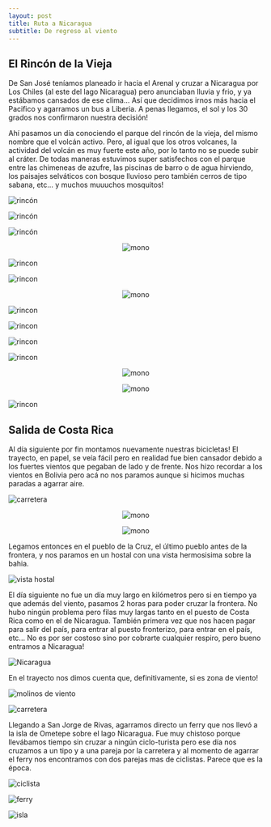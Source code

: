 ```yaml
---
layout: post
title: Ruta a Nicaragua
subtitle: De regreso al viento
---
```


## El Rincón de la Vieja

De San José teníamos planeado ir hacia el Arenal y cruzar a Nicaragua por Los Chiles (al este del lago Nicaragua) pero anunciaban lluvia y frio, y ya estábamos cansados de ese clima... Así que decidimos irnos más hacia el Pacifico y agarramos un bus a Liberia. A penas llegamos, el sol y los 30 grados nos confirmaron nuestra decisión!

Ahí pasamos un día conociendo el parque del rincón de la vieja, del mismo nombre que el volcán activo. Pero, al igual que los otros volcanes, la actividad del volcán es muy fuerte este año, por lo tanto no se puede subir al cráter. De todas maneras estuvimos super satisfechos con el parque entre las chimeneas de azufre, las piscinas de barro o de agua hirviendo, los paisajes selváticos con bosque lluvioso pero también cerros de tipo sabana, etc... y muchos muuuchos mosquitos!

![rincón](https://lh3.googleusercontent.com/2sNjxY0N9rfv4J45fT-A2cNdgniarrVVDbgxCuKf6Bj9sT63CFkI03BfPNc_5ThCGeiEm7_b4KDk2bvF2pOd1DBI4tqQAp6ngWb6vvOcZNasiQaAAALPt0gDBQuBHjGum9X0g1hvpvpJOBN2NqSgu7cTEuSiPYN_YqXp0GfZycWzkukya5rG87lEJl0TSZES7vLEHSBQVHuakiinIAuO01tcg5Vl-TjV3mA_mi1S2zHuk9mhhiZBzZY8wQ7Sjmcwk1dtw4FBuZXxVd7xrBZWU3Gjuivjgd7Oen2lBhRX9bCbid21vHNioSQQr2N2KtvLFkdrssKIrZCSxYGnHIAzIYtB063Chxt--Dcq09MosmfPmDjMjks3Y17MCuksOncwan1WhgSWQmYXkCrV6spr6nTPpnQZYdyYPtTkMwRxROTN87vN-m-ddvWKrPZdF91MX8UDADLLjoMSx4ZoXElMlPzIsBkt3BQDD-ZYFrYZ_8sy_WKXH1_H-ClZuaHPcJw3M7Jd6n-TIaURkO69OQs6J0_HoZhdUcWko-mgHgVWDuMPettIZis3b7VAlXUHbEgmnvPuTTnNocqXR9SMcwzQzddR1ypJguzFcAXivqqSN_h-IplOWtofZ1Q27DwGIh7gdwM_ExuRVRYO2KNhUyTf8JFPncMS2Fdexg=w1215-h684-no)

![rincón](https://lh3.googleusercontent.com/HL9pmNoS0NAjQ2rohwMTYQKQXiJ6dolDCntpoq1A09Zb7Fd6ir5Zx_PEUtQVNa5TwYYVGGUW_zuS5CY5fLpm3NOMRtHeIDLO3TduPnjoWOM1O6dLGuXcKJNt9EqrJ6W6niQWyL83TZN2Y__TsIvsUZQuYnRfXf4Cr9aX_59lLXQ66l6Tswef70qdS5sKmU8gJ_6L2IoVvqVSw6A8Uquu0u3aiedtlKG-SIAaF9JT9LBBJNzhpPETE-wWN800Vri5Xpp8cYjWXkP1rP-WN2c_EtrlkADcy3LZ306MQ2KmssaGPTNuE_W5pY2M6_ZL4ehA-rzmfTk86-OjPdH2nEAYU6BSlQeAvR5VACUwA1S5v2k-M1MMC_lRO9KSRPYmQoUhT1cDe_LKxyIdy2V_QWmGafYaIqqI1gBukWq5PT-7AXye9OoZu4ggsBTu4tD6GpQIIdPje011kfB9fYs_M_YYXGblH5QNwW0Mrk0zJZWWRvJ_-3kAbQogFH_LpUQHF7Od-XDIpsWng5oEyVMHje5eX8cV_hfJSqig0PKGuCx-TDNdwhXvi6afzJlueQNeRZGU1CjicXXQuv0vZIhZyw1PbmggmZhrmZayLFBD6rljDVPlxzr6_gGQiIBhqqP7LY9azhFRLfcCgdxWiFyp3wWFMLn0EFtdBw3P2w=w1215-h408-no)

![rincón](https://lh3.googleusercontent.com/FjXReSBAg7acgZslVS_sC4VUbhFZxAt9P89ycVB7kcLKrBYfiufta7PU5Ef5oVsps1NZqHtIoCFTebB1DXghb-mdJ_TgqOD2o9Z_XO9o1WQDrpD2IUKPCufkcRtTUJAUt9Rz2I-vbmuokM2ltvVVv4Ew4W3p_Wa3L_etJhls_KzzC1q2agRr2zawbXOWjs7hYntSjlcegI7FLGJzt3uRaLMaa4LOQ6FhxviJgPbAQuh_SPYTJw3b6lpC8u0irTnHzmffYqzNZRBvuGs6XZjJpxCyp64tgxB-sF5VLjdhf12EsfLEqmxhTd86JOD4oMLuHUh3nvDcyB4GXn6dyGxjvnW1OP5Cz259wESNnvj1zffFcKs7V_Sq7q4CAlvOeXPA5FFA6bVyhf09L2k6rhYniDXsAhEECYV-SqbbkWp0cz2O4x1lq0b8_x0sVGBjQue977lbuhmJlv64ilNGly6NoKAU9-B111GDifkPuXrAKe80cvGe8Gvu7shfK6epqQ5uE-oZW1UPc11e2dLTc0mIpCcAijdF_oFgHOYHcmRy1X6GEWdJ20ET-gERsVBWNkyqJxeX53HeaCVi4gxmtFVPHQdhFd1XBMm5eLANHvPajJtmHvQym_VJo81X6IPK2U2uaNvnBFqnI1nIQ_5vpeIOGiW3DqGXyCA1EQ=w1215-h684-no)

<p style="
    text-align: -webkit-center;
"><img src="https://lh3.googleusercontent.com/MBr9aTiQbf7Ihpap0mt-dXTWLjHQnUyQz6eEX0qmfweSUHIT8GN22dSwJ8kIZnCponc1HeQVBcCHBo71gga1NLc_V8Cf08GbPWzGlyY0BqX9kAaSsl1Glhrir1z_dtRzbiduXJMzv1P131H5mDtG-3Dnw5lVZSNecHKHaiK2yHE2cfPe-oAJNcbpTuJ6RBFvgzHnstKL3daapP--vNXMqzmHxZnn7kqIwNWBcd5eya16vmWA0FTQPJccE9h6pxSVQecSNWfS2K44DLE0iKCKO10WVZwEu5uwpY7IpZ-539-jU7hnRKIA3MMI_WVPTCHFHCBFZq6kYH9nB8V0qjfGCK1mHNGmJan0S7YtaHp8mglK-pkXcGptWDZamuKI8yXSbHFo3TOLlRD3sLAK7QdduksZv0dPB1o-IsP875Y1ZsR44hCMLmL6Vx6OaCpk61kCMMTUhfUkcAlG4OiubBxh9FTkjn4bIMfLEqt3rRjNAgazBc2nRWbZ3JcP6f9m4pF_5NuNTeMPhpEOGGz7aptetZ4LQgxkMgEFP-1y_olgQy7dcG3VcY9ho6h3JR7iYeoh7z7RPL7KhpXEPnIJcReJi03ue_DUQW0Zt0xxA81A2BMznkCPsM28hYbDXn2--ObYlCwxyQCWK91OC02Cr7WJkaFfRHY8fd8dtQ=w386-h686-no" alt="mono" style="

    width: 50%;
"></p>

![rincon](https://lh3.googleusercontent.com/BHAMIQxTMROQl5sV0cLB2dGLyAsW01g2KPFju2DGVPeqk0BZ8QA-Ccdc8ajA6fy039B02vRqLeOx8qg6cj-yWsBjTEaptd2dMnMkIy9qEU4QS2Io_Hma2Gbo1yY0XFRj5h-rXmttZ5VdiBtzpUEiThCgZsZbXUgdYIW26vEHT3Azcp2P-vFfr-5n4kUzajk9Iwkev1tfalELZC9P6jfMHIHlOqF9P7HlKVCDUTZMoLE1ovkHT4dPT-UZGz1dFrtTf_Sx0HvtTP3tEeVbiZ_HGU5DqbUS6gB9mHT7yxfm0kNgnwwIvP1NZ0VKtbezszUn6-HSd4wZy91lP3qjXfw1ess2wSNOLxL96LpyHiFBMQl_2jAvJrcSGXjXqgkospAHSgtZmZ7Gzbau0C8hqy8HQ-05LFUqmeasN0ak0ltRg5DumqF3SnNOPaTFRGQ7DShOY8oYJSPRIIZVvdHQijB5mfcrhsSUEg13NVR6AZI9h-17wFzw7SbMALrb7gFyQgP-TxyWwD-r8iulwVsZFJzsoLZpVob8RS6k85HcQaWk37B4ZEjg00HWG8sLGxVU7ud0M5ZF79IF0sj-5b_7nYJm3MrOyVCx5In8FeyaPF6MrfQa9tnBKvkGjbrG5zmPJFBJQtx7xGYOTk6HhpBwBWC-2bn_BAlo_2zSsw=w1215-h684-no)

![rincon](https://lh3.googleusercontent.com/xK-zP81cEVCy8oIoZrr24zua0oSSOfICRo8_8NKsgD6n6aLkk28iK8SujOLtNjXlg4ii16OJcXNzNifwmcOhfDXv_uG-C4qGIwKXML5_SLjEoUAwslIzcwGUCIYDtoTYQ6ZagD9WVeZ78PFw97bu0NKpYZbvE1kFVRM42u8eFNFa9MpqEQav2L9xMVX-2XgoISgRhWwG2EMiRp7lAofHDcOMJAWPiT57SbFakoKu5DUkby61TepXm-vhd-FYd1mGyZglYPlEDfJ_VaD4Avft1NqG6p-095sK5zm3R-PDMvId4-Dwg2-ymYCXO7bcVTd3pc3bym5l8xCalNhFYezArDpTuFMviZ0Lgzzyk37COdk9pGlARw4ZoRrf4k1AMpwffUtXHmn6N4UcQVArVuNWi0NrydQJgshSiNcPmBEixAzyRKeAscLH1KqjRv5R6sLMUsYbhsfUeBAkrhA3so9Og2pDVPGEcB6QC06aS05r6Jj70brx1zeWv5pR-ZO8GFnGQ0AdokBEnorcvoXqR4qOwQcrXZPRASY4DfyA7shO8C6UZnBkN5w3fF4qC6d92vFe9DsWEIuNS9oeXnoa2qiRK2tiLziEoW7M3e9f9Me7p-o2ODj-EZ1bb8u4ouBwjm5-zUEWSoTXWwKta2CInRVn1JXTFBnWb5TXew=w593-h333-no)


<p style="
    text-align: -webkit-center;
"><img src="https://lh3.googleusercontent.com/BjBlUsGRROl9LXSy9gykoMJpkkds_5_R0p_eTXEZoDO7WklJpY_o7hdT5_zsa_xtkz-Js7nqj1TvmZ1siilgZNYE935W5v5jK9iNwXXUpM8m-R65LA0uA6srQesKNERIEpYhFZ8aNfgUM6sS6NL2x0srCoCMMN-DGjDihDtQ9eqJOWouRQpVUMdVK9TDOrDa-fAb9P3B4r-LLgbRUc9KGGSa9QlgP4xNoPdHH_97JbeyNyGtmkvrv5VYR-aZgQBuOPoA4GoSRXzGZO92vSp-y_fWnYilsgCzac0tGhZ40I0DX8R2RMD4xDjhkgU576Lfl2q9duVNOtI2y3gzeUNmy8aFU4wNIq5qN5x9Yc9-RdwtWvJNtIg_HLDRN8fx-yB2z-rUYRFiNp3djQ3YToncxEozCSRz-ppip-G9NztO49Djj3eYx4ea5z7PKpQmYUXloXI99UT5DQyNMnS_a8yy7vCXhuL2G1wTFfOTqB_WvPTSUY8vO145JKGNHGS6yrK9uHQaFGoW-1dxx8PfmE8XjzZzVErC5nHTZEZCSHqeyyDGC0m3fulqquLZfWnU0fVy1Z7xnERwSfzW1GZjE2Zh1by3gArDkAG11aM6tEHtazIyU0OulBW1JGffw9TcdJSsewwwX6AERgqmruqk04oxQvCXEAVZ3z-KRQ=w386-h686-no" alt="mono" style="

    width: 40%;
"></p>

![rincon](https://lh3.googleusercontent.com/4wx96hZo9vnzrO5Ej7ey72GOyvXeS9BkPGSFvxiNNKiNWRfDox0epT26dnd889J1cvmSB7sApBB-5kSs55yu1qy-W5X9QxvBF68HpK-sRXaM6zLPAX4LG6Bv1PyXn4wEfQcDw1mV2Dgabbl4fMqeknMRVl9AbnTLk6Isop1Tcrzg185w-9j5eWcYYGOlOx_pOz1scXQjp-9gdSUXYgPBLJnDE3hKP2CTkEOiA39Ey8NqvhUkHKqxPSQG_1kOW3jZ671jawMSRGYPhYowg6FXEqRPGgsUMihuV6k3785jAA1yGitCMYUtObLUTgofzKz-9pWegW3sXUNrMGmkB8VqhtF0BxtapYyZwIbfcRTOumMZ0_YRT6gxcnwTMQBuE9jM3VQIZCYTGxYnzAZtR2d3t5EhxcCae6ve12EGX4dmmJGSArndWRQtFRSdgT7vtIkwF9J9X70tWv-Gwf_YybH_N6-B5oDBvmBSPt9CEk9RtGh4LtLCwTW-0sloqNsFEMapmji8IWKwjKnraAbUuC0_7weMFZMIB5EyJ_IE41Nr1ZDQ8QmHrQJEzTK62nWEL_gCjAhu1padjoBPGqhfBD6I-0ibDwuyy6srS5Gi7Q_P6EFx_N1dTaQcLuV3k7KiDjzHPYg40VWZYoFq340fVBGTSyjweMF9HXlx_g=w1215-h684-no)

![rincon](https://lh3.googleusercontent.com/LmyDVLDjd6fi6FTcNVFtG0lXp0k8D4LBXTqX2WuvdUIAP840q-OXgNtmuTdFHcRvXLjKytBFtXErIwhOuVGQvC-sfuulyn4wflPXeO-3PHQZdYNSSnR750VH6RZy74UGlC2cZTmDT8u545KI4C2oPpNe_gudmUN4dVSblyui9ta4Ul4yuKkJXEQhDIBuI3RF15mr7WOvndCL-ObvbK2m2x7zKV03TGWYn9vhC0P2wV3ktgH0KaOwtrItNsCUuIXrEOaZ7dZN2H1UhuH7nmjzuTWE7dqb04L0jucxE4hPQplha94LLkSZzkSppyhWWRlJgKSJELSyu8yCdSXGxsCYQ8c0AdM8D-Oc2uLuwQTKVrxJsJjMxbrdP8YZMzZWuAdvFbWK9aXs0XybIuli1CNEQv0NavK_4mHpXKmdKXX3zYeAkuymj4drx3JGYRA72Vba5r7wPMAD8GwFsjDH0X2QZBOWDaosww6SwvWRUU8_TzAet9Jx9WMWD2V6Bku875uzcjt1GdSZPZIyz89bUFzCOmdBms42b8HSKkwEWTqd6JktgJUNdmzEeGMaBmWC_ZDXxrcFm6a7WtjTU2RoHAT7bJrIjYu4uYOcaCA69ygff31uM258ucN9KtqJJ4ZKDZjpB5SeY9eTONNpoial0LCVYX-36ajt8VRqLQ=w1215-h684-no)

![rincon](https://lh3.googleusercontent.com/sv-a8V5OBvTRrCWRIUTQBhEJYZaSsvomdWXkMcE_IX0tWhxsnMLNd8ei4Px2k7nJRdS6PwwsuhdjHoiE_AkZpJNxaXT8c2gLJ8TXlomyi2ug7RG-ESoweQB-PIRdTspqWVHAdKKff_U129nc0tVg1Md4Vu5PiFGSCnUGYM1pFP8yLBJCkUV9-cE_TQ2Jn4giUx3RuUJvUcpaqJTR2WjQ1YAGvTMvQaKJXwWkpz7-HsfiPkOQU2r0ecowZ6GwMpzpi0a-sM1RZqH9A9V3iAYDLg1IvMt0yaWkyNewP_7DJM-LLwkR9E7Z2wetWT7rD1WpAu4fOtlKqBvyHkFMBg9UyoHqRzPg4CVSaVWSMfxuvS1fQHgTpSQ5ErYrHg-DHbq0jh5wo9RXrTEuxztD3E133JNlFS2F7IXd9JiJ7nnvGhaJOAZb1IYjHFMXmjVbvt4Y_2qJBnIqXA-q3Vma5W3-phKP5K4REpiS9ZrkzWq8oG9rKXoWJLzczUYYopIsvbb8zJ5JAk0SE6QrOK8b4FOZAjJro7pyC9IZyOU_ktctJ1cul0FXTB9FPV25Z1noEQIPvA72GQNXCn50_nQXPvoi1EdN6DRWRUttvWGIYcw57nrdr-NguSt2laqarVUBg9VxfMK5KhUlWsv3tMYCshPeHEPLg4frmFxODg=w1215-h684-no)

![rincon](https://lh3.googleusercontent.com/fpd7jSZSwuj8BZLXGVmfKaDa1pR2clO6I2lqTgMJaPzWntZX3cpnuLYu_kR3PY06_76XF3Ku-pxbfHp77FCtYEQ1EEIyGgbt7U9zPWeROB1AmGjO62UZdoCwEMEko5rvpBRzBZNNVZANMN5Cs1RFWup8ttCEuNWDQ-P0oomwrKBzNEu-VzonWFEltjO3ZHYerE8pS2bSP8eYOwvF6EJ_XWzPdlNhxIU9dXsBDVfLgL1z4Wouh7bO9zOGNXiDBXJR-OACOfhubCBAlXJsVJRh80tJ3x-OyzBz7UAt3nDM7W9IRQmySN-Y6YKAucZfp6VyEsN_3D3xtZIPNbAnUO_Ng-7R50hXJk4RDudSiC8UOlqzsZrVTLR0hW3FQh__F4YUZZtH1ZWw7jKWVNX0Lyj7dIJq-l5HQR8z7X90Iu17B-7WaJI1O_jV6LApjCysjOwuhI2hzeRpeDZeWuqVVHaiZvlsy20qYzcs384znHKn8T281iJv5mSmhtjvUv-RV9TPwoofaRyKVw5apmQ6C3Je8ytHUf8RE-h9QxGg-uOaICw0CbCFiMM2ly_rWgJWpp52IF05SgIPa2wlvh45JJZVUB-MFeBuRTQvuKsCzmFSTa0-nuj1Hl0Ls8ea_WwEJAmJiEtfmWpmDc4vqkTbawYM1rgWmPVDJ8DPGg=w577-h324-no)

<p style="
    text-align: -webkit-center;
"><img src="https://lh3.googleusercontent.com/4n7L-NJpm4m-mAlBML9AQf56ryu5zq4BSKKIfiJMUDG6pOjU3XFJCTWwYcJhvJSKkAci8r0EAD_hXWesEkkxs25E2yUrpOuBmFNSNItX2yd07wNVkMVlReuoLHU_djXHyKAYWOBGwdle9noHLA2E_i0Y9JJ1fFhfYztQu2uLVZ9-NqM50aTjNf3qY2pIjA6iXxIH2FWZDNTa0HaZG63O0twc6a7v7O-268DPElXcgsylbeQlaV5wNh6MmhOYMYBoijeJtrqw6rsNIGcvdhkuVskGntOUKh45Hkzz4fxhRMSN6HtpNRSpFzdHcXrz3CcmzjUtYwte666xLB49pdSj57pHhAFHmjSnzU4z96YcfHaRRQ7uiLPGtNGZMYSDVz-PXOpo5hHTuwoMSuoac7CwS-6xxKwut5Jy896WTLXyfuBfBbX51VM_RqKMQOAf136SiA2pbFaLaqEdnHmganIJxAtcWzeM5MAdc-_LyhoUtRUnTjufv2uXNYg69JUdzXgQ-zDWY_WCcH6K0oxv8epYUy7f2JgFaYS6A2RHoKuJNkHU1MqQkUdiWZIlVnBK1RmSHiOE9z2x5wR-oxPXbKeyA0N3XEInfDbN7wcU3sPG6qGtiMT8l-N56NezexQO2sOYKzWwYeLr7qiuwZYSeWHutry3Xpo1PhB5DA=w386-h686-no" alt="mono" style="

    width: 40%;
"></p>

<p style="
    text-align: -webkit-center;
"><img src="https://lh3.googleusercontent.com/sBOGj2JWUoUqhHUvjDZC4IoZvigHKp25K_1vHaiN7Big-OgG0Rd-rrwr9d8FdUm9uIp5QdVSgtn8SVAfWbaQT31fBGiiy65XIP1vqU9FNbJFpwJb1ou1n4QYlQumrykLH6peRn36wc0RJBTp2qPzt7p_xNxlPLtg6YSI2JiyVPy1o5fwAJaieQNV7NX3rLGdaR23DeQyFRK8dwrVcEYm0arDSeucE1Fo_4vqumLx-JhVOVRD_VD_qf-L7DLrm-imyzpsU1j6YsKVfnmZpjrMXyER47pW42IxFPsOSvMJJjY0KNnQcg3zfwouvawDSHAdb3F7mZTF_oZ0Ed4k3Bi7bzO3EEHAoVnvmM4z6TJtT5GI1Y4egsBNLWUVhDr_LEtaiYLDeg0cmektFZ3CoUjKknWeUGxaZs6XpzlB-58NEIGoNv-DD8i1Anc_ySYm6-WyevgRpvImoGxU1s9B1c1SAsv0-CUxV4Tz8WNYWTHmR4RXhZ68xQ59FMLyV7v1CX03C5qcRILQW5espVlaNSrRKoDq4sWzg2Yr5LqwNJOAxnykIegWQmw1AIDgPl8ne9p7Y-F1AZOh7dNtE1U7UEUIemMnHRo0YHRpo1WXR4IwAbUntdiDMLBKS2UUfqHI5NEyJZtT-4tRDn5RCLiZyQsQnADlZUVFLM5TWw=w386-h686-no" alt="mono" style="

    width: 50%;
"></p>

![rincon](https://lh3.googleusercontent.com/bbDbkAJIsI0MNFhMK6HCrcEwg4JtgPBSZbS8XiXuFwfddTfBrEOCKS3yE5jQxl9FSmf_xDrY4jmZSrjwtBgMIStn6F-Al5mApeKhZY1txmEH-yrVq1Km6uwf6QTsBOFPLq4B3CB9MZXrIYO834OaCihscB35VR37LNRtek1Ulh301RRT1Mb8qlVTIA5mCDHchl8X4tuLzvjCkFFS033Iq9bFaossCIjwqaHNSa_im9Hyf9LG6Rr0CxFpNS7sH7YH4eGkFBqjHeIij4vYgtVJcDMRnJOku4Eg8t2zB7gpsIbuUFnFghE2QIdFKprHKI1WORwfyYl90Wn6VA8JukUKAg915JWKc-cfvlrvTj4y6Wf6fdoQ7Ju_nXRMpCGekP5Cesnt6mWr7OzCBOdgOWxAX5CDNC1SRsNSRPu2PVKEwMntVvt4oDW7cHFD7yHPBVDOM8FGAnjVDVxq4mFNzQkUGipdLBbonOgn9J2qvTBo3jION3gEx7MgKZfZJ7M9JwVpLPjPiwvI3gLI-aO0oIB8bqKFr4VNX0Hivc82YwQ8eJD_QXg0RyNVlrOhDIhRoqr1f1-jsPSpeQFHHWS3GT2zEOnl-6VgiJiwIOJs5cXxYHWxUj9BYcFqzomY0ZlON2eR9JI66kBEgdQlxJck8YqCXxDoViOHL9NTbw=w1215-h684-no)


## Salida de Costa Rica

Al día siguiente por fin montamos nuevamente nuestras bicicletas! El trayecto, en papel, se veía fácil pero en realidad fue bien cansador debido a los fuertes vientos que pegaban de lado y de frente. Nos hizo recordar a los vientos en Bolivia pero acá no nos paramos aunque si hicimos muchas paradas a agarrar aire. 

![carretera](https://lh3.googleusercontent.com/xxkoAq1R3kB6qBtJZWNiVkdn4MYmq_EMrSsovB0yY-jcBmPgQl0YqhtksQzSChm8TPB012xRaKyRfl3vxcSYm-QTjfKlHY83n_qak36OhtyPQov9G9yxjJFjggUYJqAHPSmgkeuM1MGSjbjD86QV0bxA2Z_toRGQfl2gTzQFlmk8nCdtP4SbE4uNA2RnE1MR_pPbSdB4meNjErbZEstr3HnLLql5P_BFPLjP0Tpf7tvFHisqPtMUOKbyzTdyIumBUpd_2GaBV2zmReDViscuW6Roal0J3t0ZOK2uGdKZHAd1gIpIT0rhjRRmTR8rVwDiNhTsks0ICJcwAd-eY0t93gwcbjMSwT7zXGqo-SdoWchtwnyrOnL6cJ5Vq8eRPvgDBsnKIHilOs7y_7NBmnvXH0tcYQBarZsSaqWX35EbLEyipNqJ7mUGhy8wbq85Z97E7gBlAOr5g9yiK5RsEbmd6OYDLw2ntZ8w3Badekv4JPX_u_3IVQjnzcIPeJWhsl5C6bAyncUydvFmXwcwbUtiulmfpONCSLNhlFUL_mABNsNZnHMNLpGcG6qPrINabuVeMNOQB_UHJbJLM6HbdOPdwEuAjYJtS39Qv5HHXzHQohtaoy0v5vjZ0datAqCz3NuUgtY1_zxcmC0o5pFFx3AVBU-2RXGFd8Nemw=w1215-h684-no)

<p style="
    text-align: -webkit-center;
"><img src="https://lh3.googleusercontent.com/27MG6dt3mjkKmTvZtBzFgXpF-F4Saib_GtuOcQH03FQrz2TunwfzPkPsKu6D6K0ZN968ErbgHw7PCW1ilPMojyU9qMA_0LnNzqSgROANzt9heIsxKtXXSN_geDSBBhS_hzR1rNwfHObR4OWHWzQoGdOiUq2ngvn3BQTUO6SQd3NTc_gNUpdadf8Wc-OMC82XiNRp_zOMqmsIQKDHwkJU-gLZ4GIXXOux93ztBxJy48x1FTh9YSl7Gtb9mTOM7fAZFPtBzeAfOVlswTKW72MXAhF2tb4kJvOG68JFfw9Jg7Gl9nX1TKmCGmg4D76PGW27c1mFT0m_satIwt6o0hRHaUZf_7LPBOFePCaEF3dT_8qz4mWmB-FK0bNRsszClRWIRvPQW2S6__ACCt8JDAjtkH_sJRyMSvD1NB7dUb1ugW--wNTT-9rrIA671UW-rASTJmcSJSkCrd7onFyGi0GhXfz49nu40pJKLXM3rHTIoMS30-fPYeXLwtrBqiUs7Ji0vCDYKvSXdyCUZHOyLXg6O1WTrCfbT0i_Dvxegh4wKLIW_c5T6IFRiMYllIwHCu_A_YPMdrr8dflLMcqPXd1L0iI7X8wEzBm7HQFbofDV1Igi9lRz8D0fGocpw7V2e24ImrzdDA0MRHKqi3RvZYds60RYsjsl-8M4cw=w386-h686-no" alt="mono" style="

    width: 40%;
"></p>

<p style="
    text-align: -webkit-center;
"><img src="https://lh3.googleusercontent.com/VMLe7D6CWwTjJpTJh5LoTr_4S7GQ7aFFUgWF37QSqnKNiNPuq-J8gx05ZomHJxc6oDmltrGt7A9SlWe0R3jnt7R1QexL9j45u5rsw2egoaQLYugMzKyVaaD4b9aT9eNRAna-JzHZn0Eis-JgmEYBsBUeb1Anh9jqrZwqintkIr2ovzDwOZYSKJVvoVVmZNxeN329_3iXH47YOY1FQ24uSpviceSYwW5JltcDoTaxWClFhF6hR74eTGXALPfwc96CaC5tq1GIBTnSF5QtbxbJjbdRJxpuId3cOTubkE4tzR90XbPFYjb23BlOFdH9ry2cKsRE0Uneldyo7l5MfYIrNxm6Tbi5p_Ev8vy6hgJ8pZhRhIECd-YbE2GkSIEChNIwSQTrvv61Xg2jKsbkDilqBftuYdhLRWXacNLk9I8IbFsZV6yOgsiSgiqAVoR8PDNInmUYqcB8T-HyeC8YuJRYi7XUqZYP_Xn6hKi7QzvD0VF6X55YVb95z3EDC3LlZKY3PNnpyuKhY9krEgK7kMJ5CS4bqnF5lL8gYGzI_9VFZkzzXHbsahhTdEgDLIBGg7WrvQa0wmyrYpLmL22oxOyIl6-8mhQ3CEp2gf6cFd5BZPwVfF6dZv8weREempbFuY7rm1ZIz_d1EAXX6V8daKMYwfIwxUeTgiLK0Q=w386-h686-no" alt="mono" style="

    width: 50%;
"></p>

Legamos entonces en el pueblo de la Cruz, el último pueblo antes de la frontera, y nos paramos en un hostal con una vista hermosisima sobre la bahia.

![vista hostal](https://lh3.googleusercontent.com/xaC_AijSwEpyIdUhFKic-mR_S-rvgNvair198WWScpEUobWjFbULEtLxVwdOxz2LpUHTDzgn_HXV9xDoqxOn9uoqEYUJv8ifMbWhfiGV6y14zrs3yT55kACKSciSarGosxngcqJI6NhYs1EIqcGW2wCrxzNDTiQsVRfAYvjGJ2oOKYcFXwCvqnEu6D2AHzQsa_S6qEMzUiDoblkQd3JMK-wPFXN4YHAOnYE0RvjdFoieYWnRlOSAQzGikoDrm-YEcsD_YSWqu9zT52kLKi-KtUO2LM4XlLUOIu2UKZLotrZiE2RLok8HPLR1ZVJYooARqb7NabiqRlDUl3AMh8cFDuKmb93_GjogUkwu0hJdrZyyVhApv6WZPClrEC2O5t9ZPTYS8UWgfg466bbPVdYgqtrhKikk427ULrnJsDT4mBLqKIcR6TAt2zkXlFfxvjd2VbnGTIRVjoowaXeU2iOn5LkNE0U5mzO7nb1-YaHZeNUrliOzPfz4EE01PT3PgOI0lHZ4k1P29xg_Zgr5TtAUca7El6Mc5eMpWucEbjay2DNhd3ojVwAufZ5x6h6mrzLXpHPJmravJgT4747tV9O2dQbGyZ3brJw10m2wIpYM2WWqfnk6mTkaWHoWjdrKx5ofWPLJrQBAAqEkne4BEWKdl_MaZMObiV7kAw=w1215-h391-no)

El día siguiente no fue un día muy largo en kilómetros pero si en tiempo ya que además del viento, pasamos 2 horas para poder cruzar la frontera. No hubo ningún problema pero filas muy largas tanto en el puesto de Costa Rica como en el de Nicaragua. También primera vez que nos hacen pagar para salir del país, para entrar al puesto fronterizo, para entrar en el país, etc... No es por ser costoso sino por cobrarte cualquier respiro, pero bueno entramos a Nicaragua!

![Nicaragua](https://lh3.googleusercontent.com/m_PohvTbxhiKTI_Iq-fb2me--g73rreAWxaWOAzqw9jr0GORx9zjVErF_XEO6mNro_yBzueXcPgGOA4wUFr13N86JrHJ9-eVmWPrl6ME5Zu4dMvEFH-cav9i1yIvyevjBRMsmfj0sdhlWOvOhhOLb1IVwD1ThZCUh0Wb6AY_owB6y1aTTObjOjG5ZgExsxwpi9QQTSWgJELiff_2MW6ayUem8W7OrzAqQzfK7YMDbc-cjjzMbF9YxhuH3igZp2txnY8rewyqyiV9qIQxwAOLXI7TUl_uPwhweuRUc5UYKi1ceE_8BiEbmoYsTf9MDGttQfFu2NeQpyPkVPliJN8OsN_kWa_H9vNC-_lYPEVtVDleKTw8vp06ooBszTvB5734__K5dHtmOF-Rl5vFWOgj5c89-1jtizQuAZQbrmiTN8GwjcGVnn9DP-NsNHy8Wa6mu1bpTF3XIzCdNia0FTSLFVpUY7vDhUumK_KgA_mKtRdQoA3Q6TQOVX6nYMStW77Rs3QKgsQ6FrtqnG03T1ja1tM0VFoc3H9WMc93-lbsrY_6Js0-CsHW5W5oToiDeUgDSXRE68PN0PHLGWL2mdY0zV4FogiFv4R7NFcS7ykO08GEPWePwE1lsd0o_Uv0CcaxS2QfjcxT2yjmNahXAuk5qAYL5wsb_KXyxA=w1215-h684-no)

En el trayecto nos dimos cuenta que, definitivamente, si es zona de viento!

![molinos de viento](https://lh3.googleusercontent.com/tuiDjY7k2Gl1rGl3oQoP3IAmqJn_5qWTj9_uoIFtrdfVNaIXBJxXg6wIkDpnrsPPCDG4CHzEvcN8vq8C5ASGKD29y_YBD8LBF4QcpbkWwP7X7fcMrKVrYEo37CjbQXsuQDh9OTRC7sPabug4ybAVupc7ZF4yX0icczX_rbINf7yRTamcyrmMyHt5DcIgn34rRumwe55GypUkjNXp3uB3ArAhHkbOcyYE14EQujpBaPl15pEoUR9cAnglenG9fAkxieTcVpau5HcT7iD1iKO2YqoJ9Ia8yZmyfIMq_Q0-kEQB-gbG3RGMlROhEFN3bryHmnnDUC6PWcG31RSRJaL4QWEkXoJQi8eVg_EPwjchXYtcMI4JEm6NNDqidltMJBnmnWu_GP2acZxX9D8ly2AJpdHEZKC-PEV1cSYtkO4UCMSGkj4aThMJEdXoyFzPOIPvOmNOloj-DE2PzETjZs_G9R1WMJh5u5NaMqarztDntcWHxLdJjAbGkxhCki6PPvZoEOmisL2TeOhfZGUjMraLC7lGI0pHnlxzVabPczVYrdbtMyOz3vloWeKDcrhTJd0UFM9FPcqLBdDhm3avJbm_vnxhY6OUDJuwq1JLXV2CQvcRtKG1ycA91wR36mEA5LZh-G11X832QqzwLQyAAmt7-K32Cmnb9F58uA=w1215-h684-no)

![carretera](https://lh3.googleusercontent.com/VbXtlsd3hSULi-Hyp7xND9A_JsWQQyLYuAvTo1gBIclCS3vWD5bbDFSKR-C7sBZHPH_tCn6wXg32r4XAv0-z5TCEluflCPthF67huz3ePNtIr5rTy8d8VrgqHOLyrkkeHhaJ5lb_mWStViIuUt7rWW5Vt5qKQLB43-RBY8FBwuNukJpwkx6n1I26Hn-Iz6T33f3miJIGCJ-wRDZd2PXTPitFp6nXqM6sfhaUDLJyXD5bX-2acAus4smda5C6vOo7IfTHDfSmbKLJtlameh6qkrDdVdu12pHfmzxh-Py3UywWVUqdoZlsv4Gz4Oo4FL0-rPNGBcfbwQ0xtIRz398JQkJ34XqymJv1CiigIXPt5ru5drF-iAH_sJUsae3G5R5EfZVdmGivZlG2YIW_QLvA2RzPiGFnKaRjwF9hDpTGaVjOg4_I7Bsr-DZ0C6b92bCWNGanqU_Y8Z28TZ8J6xtRJvkyB6tHaGGlQYVNfiTstOacY0KM3joBQUy8YifpDYAxR_QyU4FZwritn_wd8EYAzqbDlt-wN234DQABvWh8VMfViSAsGIf-o-0ihw-VgeZLX_9Hi_I2aAuMsknwICSwPKnpSPAZPovBJnUjjG4s4UyJR59kk2KG7lI98YejrUL6ojdC4_KdKGjws7LtQ7YjZG1LkgbOGXQddA=w1215-h684-no)


Llegando a San Jorge de Rivas, agarramos directo un ferry que nos llevó a la isla de Ometepe sobre el lago Nicaragua. Fue muy chistoso porque llevábamos tiempo sin cruzar a ningún ciclo-turista pero ese día nos cruzamos a un tipo y a una pareja por la carretera y al momento de agarrar el ferry nos encontramos con dos parejas mas de ciclistas. Parece que es la época.

![ciclista](https://lh3.googleusercontent.com/upeRQh43jv8ckq451yzzWyVdxklHIzImiu8beG62a_GXqIa04gNtkqJWZkOFQSuSBAW4Zk7eQ_b9btdrOxFGatB30AbmX4OS504LZjR7FheEys_wdXTn15GR8jtrwclGtQMiL6M_lY2ZvNMEusK82k82-eD5rZHo_QOif_oxSqll02HcddkyUuj9DTLRI49k5QKYNfvKjyYjaox1m_SvQJP7fEfHRGXed_gyZEtSB4_C7Vkl4XfGP6sLlNXuYnoY_dtgufrtVKU_LnDslss5BEvQbW_fY4lVfeBarC4dhVfUbHmuimUPftNOj28ZLRQdZrkpQKaki37KZ4zwk5rMK4Ra32CUGwAKBsAL7dLhxChRQLD-YkfwsgwAQm_cCawTBmqItfHJkGiypiFQ9pbHIPikynIfU7XbH8d4TNGZ5Oq4ljuKFQ0_SGjb4ltA9mWfFtH7mYnhzMfqeWimQ64876dhs9tQOlSf240QgymFFM8C7BHdftya3X-TLIeSh72u2fEh6-FNhVXQ_YURaM7yHOWE-Y7vSvyjJtUMKfrM6iS8CRAzOnKV4JR9L2BewjLE-U7kmBukBpg-OSqVfmpS3DnVyiojkoEZ2QcDc-sakCiFVfNKRyf_hIvzeNOvK_ooKLODxk_b3oaheIzGguUkjJgv3awYFPn0kg=w1215-h684-no)

![ferry](https://lh3.googleusercontent.com/NAL97rpPZGaGwsvFAWSE568-J9q-ZJx77Ehq2tmC8HeDlzR7-n8yHGKTvtjbKezAN7roLwxooEi4wBA8zmyTa2mY7pS1fQGvQjbbW8fU2hhTR_F7R_HHZWrsKsWohx-xVfSYZlMotNvliKcXGmYhwK63ceuf9CEaTkwPOzLm1RNmK5-6m6wHEIx2ikLdiBrKsofrtXCsG7uto478xnHcqpIVOj0FnmWLeWHZ29Gsyxdi2IHwULFXnyIBkYMo_lvJ9kDQVH41bMlToOelzfxtpP4Puh1LVp1_wzLr1MktGfQV31h742W7LTRLjEMrGIO66WWMbncNUKDj9BUdaVOUNSqte4H4grGLE_0hZyUHPoINYSu-Uvj8vTwN07TqoY-6pw5LVK_yC0yP_zzHVKtkf46gL4SDzvBOLKOHzMHPX-_7ZrrEHozZwzIRmU-XJ05j8N30RyufrROBREleA4NDWY2_W1EKMDp9eQjE3qjNNhXrAw9Wd_OWxgJx8qIkukpvyuxN3nJi8wKA-8cbCkf37Pc-fl8aE4rQu3Y9UyXz12GUqu64e2RWpNr8FHhXRDe8Y2ybLMpSJtMyrJwJYUHU8srUkTbScZkR002-sxI_to-BTxsIXTinDlsFGXK-l90W8S4j5hXJbZOEEDBcYzOL0A_rHsEIHKKHRQ=w1215-h684-no)

![isla](https://lh3.googleusercontent.com/gmXBofoaDY7NwY1DEy03mlWbpx_WmdhcwY__P-Y2rKj47GI5IhTS_n7dmOiq7OmwLeZZSFxh9vfizvZqCaWeilE7y-0eLRP4VIwUTjZBxmGadvjwSRc6wh0Ly_dDA9y6yAzdo8CSsjYQPi9Li7I-sKEHuU0ovrospPQpa1saqUPS8LCqsuAmWg4ffI6v7YFjDF_s9Ra1orqQgazI-ASEcBHya8fPm0EGWocgnzmxHj04OCMwl0-vmS-l8NdeZQFcO3Zm1hNBNrrwohKYzoP1oGWEHPZTjnUknegUA81k9ehEMGEg5Gh9Rzq3Xtu2WFxfM53EbZ5fYrAB6T2hibAmMnF4OqHEmKo7PZ9HSNppBYEQFW_S87-SstQdC4aT1siyCcgCvTUFhrei8nfbznH68s1hltOWnBKvr41H6H0yjGa1X3MRC-setO3o417Y233S0b-aEbJUVHb39NiKhVTGL4Qow77FA35v2ZoSn82VS-U3xHVDKg4q9clQd3_CeHkjEt3cT3z6zyImW2rmhI8jDVwVZiadoVwAu5zao-Eq5ApapemuSscOifduLBwmt-4bI0DC1x6GAlOVfKOpx1Ij3Arxaf09LRCINgOUSf_nQNwz-kK_UuaxIkwcQ-g-KKl5XZyWeHrqE5vjxReAdi-Ifquh_oWlc18YZw=w1215-h684-no)



